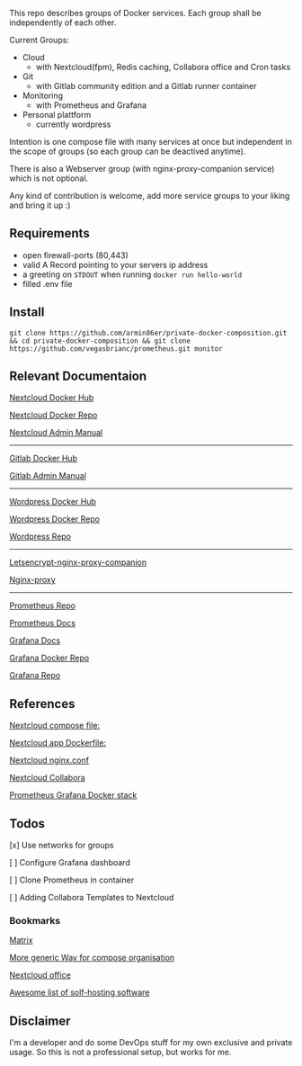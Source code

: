 This repo describes groups of Docker services. Each group shall be independently of each other.

Current Groups:

* Cloud
  * with Nextcloud(fpm), Redis caching, Collabora office and Cron tasks
* Git
  * with Gitlab community edition and a Gitlab runner container
* Monitoring
  * with Prometheus and Grafana
* Personal plattform
  * currently wordpress

Intention is one compose file with many services at once but independent in the scope of groups (so each group can be deactived anytime).

There is also a Webserver group (with nginx-proxy-companion service) which is not optional.

Any kind of contribution is welcome, add more service groups to your liking and bring it up :)

## Requirements

* open firewall-ports (80,443)
* valid A Record pointing to your servers ip address
* a greeting on `STDOUT` when running `docker run hello-world`
* filled .env file

## Install

`git clone https://github.com/armin86er/private-docker-composition.git && cd private-docker-composition && git clone https://github.com/vegasbrianc/prometheus.git monitor`

## Relevant Documentaion

[Nextcloud Docker Hub](https://hub.docker.com/_/nextcloud)

[Nextcloud Docker Repo](https://github.com/nextcloud/docker)

[Nextcloud Admin Manual](https://docs.nextcloud.com/server/16/admin_manual/contents.html)

---

[Gitlab Docker Hub](https://hub.docker.com/_/gitlab-community-edition)

[Gitlab Admin Manual](https://docs.gitlab.com/ee/administration)

---

[Wordpress Docker Hub](https://hub.docker.com/_/wordpress)

[Wordpress Docker Repo](https://github.com/docker-library/wordpress)

[Wordpress Repo](https://github.com/WordPress/WordPress)

---

[Letsencrypt-nginx-proxy-companion](https://github.com/JrCs/docker-letsencrypt-nginx-proxy-companion/)

[Nginx-proxy](https://github.com/jwilder/nginx-proxy)

---

[Prometheus Repo](https://github.com/prometheus/prometheus)

[Prometheus Docs](https://prometheus.io/docs/introduction/overview/)

[Grafana Docs](https://grafana.com/docs/)

[Grafana Docker Repo](https://github.com/grafana/grafana-docker)

[Grafana Repo](https://github.com/grafana/grafana)


## References

[Nextcloud compose file:](https://github.com/nextcloud/docker/blob/master/.examples/docker-compose/with-nginx-proxy/mariadb-cron-redis/fpm/docker-compose.yml)

[Nextcloud app Dockerfile:](https://github.com/nextcloud/docker/blob/master/.examples/dockerfiles/full/fpm/Dockerfile)

[Nextcloud nginx.conf](https://github.com/nextcloud/docker/blob/master/.examples/docker-compose/with-nginx-proxy-self-signed-ssl/mariadb/fpm/web/nginx.conf)

[Nextcloud Collabora](https://help.nextcloud.com/t/collabora-configuration-with-docker-compose/3970/5)

[Prometheus Grafana Docker stack](https://github.com/vegasbrianc/prometheus)

## Todos

[x] Use networks for groups

[ ] Configure Grafana dashboard

[ ] Clone Prometheus in container

[ ] Adding Collabora Templates to Nextcloud

### Bookmarks

[Matrix](https://hub.docker.com/r/matrixdotorg/synapse)

[More generic Way for compose organisation](https://github.com/evertramos/docker-compose-letsencrypt-nginx-proxy-companion)

[Nextcloud office](https://github.com/smehrbrodt/nextcloud-libreoffice-online)

[Awesome list of solf-hosting software](https://github.com/Kickball/awesome-selfhosted)

## Disclaimer

I'm a developer and do some DevOps stuff for my own exclusive and private usage. So this is not a professional setup, but works for me.
